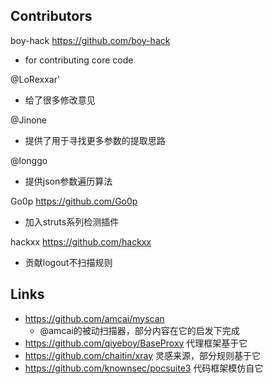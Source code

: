 ## Contributors
boy-hack <https://github.com/boy-hack>
* for contributing core code

@LoRexxar'
* 给了很多修改意见

@Jinone
* 提供了用于寻找更多参数的提取思路

@longgo
* 提供json参数遍历算法

Go0p <https://github.com/Go0p>
* 加入struts系列检测插件

hackxx <https://github.com/hackxx>
* 贡献logout不扫描规则

## Links
- https://github.com/amcai/myscan 
    - @amcai的被动扫描器，部分内容在它的启发下完成
- https://github.com/qiyeboy/BaseProxy  代理框架基于它
- https://github.com/chaitin/xray  灵感来源，部分规则基于它
- https://github.com/knownsec/pocsuite3  代码框架模仿自它

